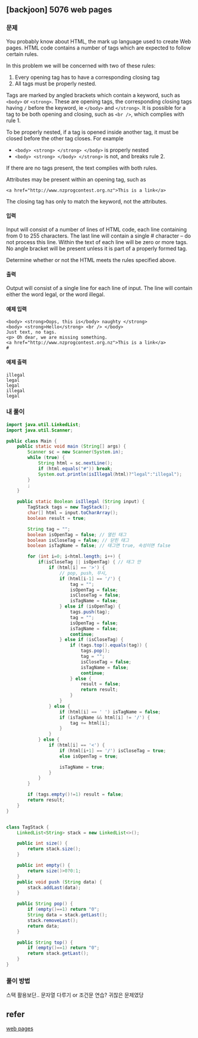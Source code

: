 ## [backjoon] 5076 web pages

### 문제

You probably know about HTML, the mark up language used to create Web pages. HTML code contains a number of tags which are expected to follow certain rules.

In this problem we will be concerned with two of these rules:

1. Every opening tag has to have a corresponding closing tag
2. All tags must be properly nested.

Tags are marked by angled brackets which contain a keyword, such as `<body>` or `<strong>`. These are opening tags, the corresponding closing tags having `/` before the keyword, ie `</body>` and `</strong>`. It is possible for a tag to be both opening and closing, such as `<br />`, which complies with rule 1.

To be properly nested, if a tag is opened inside another tag, it must be closed before the other tag closes. For example

- `<body> <strong> </strong> </body>` is properly nested
- `<body> <strong> </body> </strong>` is not, and breaks rule 2.

If there are no tags present, the text complies with both rules.

Attributes may be present within an opening tag, such as

`<a href="http://www.nzprogcontest.org.nz">This is a link</a>`

The closing tag has only to match the keyword, not the attributes.

#### 입력

Input will consist of a number of lines of HTML code, each line containing from 0 to 255 characters. The last line will contain a single # character – do not process this line. Within the text of each line will be zero or more tags. No angle bracket will be present unless it is part of a properly formed tag.

Determine whether or not the HTML meets the rules specified above.

#### 출력

Output will consist of a single line for each line of input. The line will contain either the word legal, or the word illegal.

#### 예제 입력

```
<body> <strong>Oops, this is</body> naughty </strong>
<body> <strong>Hello</strong> <br /> </body>
Just text, no tags.
<p> Oh dear, we are missing something.
<a href="http://www.nzprogcontest.org.nz">This is a link</a>
#
```

#### 예제 출력

```
illegal
legal
legal
illegal
legal
```

### 내 풀이

```java
import java.util.LinkedList;
import java.util.Scanner;

public class Main {
    public static void main (String[] args) {
        Scanner sc = new Scanner(System.in);
        while (true) {
            String html = sc.nextLine();
            if (html.equals("#")) break;
            System.out.println(isIllegal(html)?"legal":"illegal");
        }
        ;
    }

    public static Boolean isIllegal (String input) {
        TagStack tags = new TagStack();
        char[] html = input.toCharArray();
        boolean result = true;

        String tag = "";
        boolean isOpenTag = false; // 열린 태그
        boolean isCloseTag = false; // 닫힌 태그
        boolean isTagName = false; // 태그면 true, 속성이면 false

        for (int i=0; i<html.length; i++) {
            if(isCloseTag || isOpenTag) { // 태그 안
                if (html[i] == '>') {
                    // pop, push, 무시,
                    if (html[i-1] == '/') {
                        tag = "";
                        isOpenTag = false;
                        isCloseTag = false;
                        isTagName = false;
                    } else if (isOpenTag) {
                        tags.push(tag);
                        tag = "";
                        isOpenTag = false;
                        isTagName = false;
                        continue;
                    } else if (isCloseTag) {
                        if (tags.top().equals(tag)) {
                            tags.pop();
                            tag = "";
                            isCloseTag = false;
                            isTagName = false;
                            continue;
                        } else {
                            result = false;
                            return result;
                        }
                    }
                } else {
                    if (html[i] == ' ') isTagName = false;
                    if (isTagName && html[i] != '/') {
                        tag += html[i];
                    }
                }
            } else {
                if (html[i] == '<') {
                    if (html[i+1] == '/') isCloseTag = true;
                    else isOpenTag = true;

                    isTagName = true;
                }
            }
        }

        if (tags.empty()!=1) result = false;
        return result;
    }
}


class TagStack {
    LinkedList<String> stack = new LinkedList<>();

    public int size() {
        return stack.size();
    }

    public int empty() {
        return size()>0?0:1;
    }
    public void push (String data) {
        stack.addLast(data);
    }

    public String pop() {
        if (empty()==1) return "0";
        String data = stack.getLast();
        stack.removeLast();
        return data;
    }

    public String top() {
        if (empty()==1) return "0";
        return stack.getLast();
    }
}
```

### 풀이 방법

스택 활용보단.. 문자열 다루기 or 조건문 연습? 귀찮은 문제였당 

## refer

[web pages](https://www.acmicpc.net/problem/5076)

